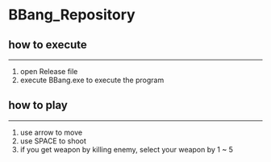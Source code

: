 # BBang_Repository

## how to execute
---
1. open Release file
2. execute BBang.exe to execute the program

## how to play 
***
1. use arrow to move
2. use SPACE to shoot
3. if you get weapon by killing enemy, select your weapon by 1 ~ 5

